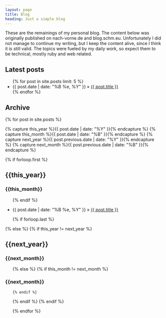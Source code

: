 ```yaml
---
layout: page
title: Blog
heading: Just a simple blog
---
```


These are the remainings of my personal blog. The content below was originally
published on nach-vorne.de and blog.schm.eu. Unfortunately I did not manage to
continue my writing, but I keep the content alive, since I think it is still
valid. The topics were fueled by my daily work, so expect them to be technical,
mostly ruby and web related.

## Latest posts

<ul class="posts">
{% for post in site.posts limit: 5 %}
  <li>
    <span>{{ post.date | date: "%B %e, %Y" }}</span>
    &raquo;
    <a href="{{ post.url | prepend: site.baseurl }}">{{ post.title }}</a>
  </li>
{% endfor %}
</ul>

<div class="smallprint" markdown="1">

## Archive

{% for post in site.posts  %}

  {% capture this_year %}{{ post.date | date: "%Y" }}{% endcapture %}
  {% capture this_month %}{{ post.date | date: "%B" }}{% endcapture %}
  {% capture next_year %}{{ post.previous.date | date: "%Y" }}{% endcapture %}
  {% capture next_month %}{{ post.previous.date | date: "%B" }}{% endcapture %}

  {% if forloop.first %}

<h2>{{this_year}}</h2>
<h3>{{this_month}}</h3>
<ul>

  {% endif %}

  <li>
  <span>{{ post.date | date: "%B %e, %Y" }}</span>
  &raquo;
  <a href="{{ post.url | prepend: site.baseurl }}">{{ post.title }}</a>
  </li>

  {% if forloop.last %}

</ul>

  {% else %}
    {% if this_year != next_year %}

</ul>

<h2>{{next_year}}</h2>
<h3>{{next_month}}</h3>

<ul>

  {% else %}
    {% if this_month != next_month %}

</ul>

<h3>{{next_month}}</h3>

<ul>

    {% endif %}
  {% endif %}
{% endif %}

{% endfor %}

</div>
